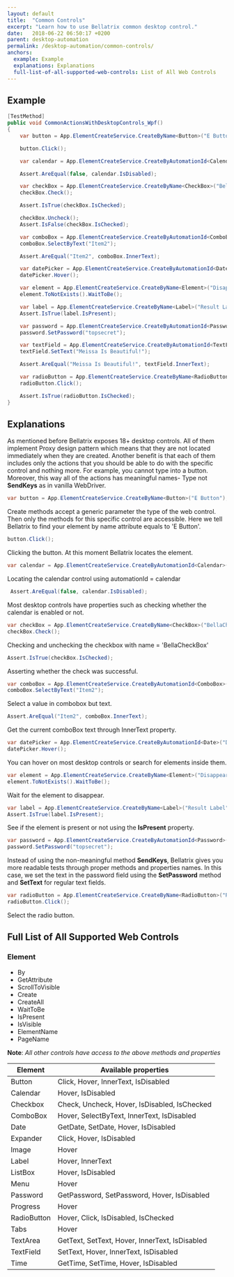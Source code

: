 ```yaml
---
layout: default
title:  "Common Controls"
excerpt: "Learn how to use Bellatrix common desktop control."
date:   2018-06-22 06:50:17 +0200
parent: desktop-automation
permalink: /desktop-automation/common-controls/
anchors:
  example: Example
  explanations: Explanations
  full-list-of-all-supported-web-controls: List of All Web Controls
---
```

Example
-------
```csharp
[TestMethod]
public void CommonActionsWithDesktopControls_Wpf()
{
    var button = App.ElementCreateService.CreateByName<Button>("E Button");

    button.Click();

    var calendar = App.ElementCreateService.CreateByAutomationId<Calendar>("calendar");

    Assert.AreEqual(false, calendar.IsDisabled);

    var checkBox = App.ElementCreateService.CreateByName<CheckBox>("BellaCheckBox");
    checkBox.Check();

    Assert.IsTrue(checkBox.IsChecked);

    checkBox.Uncheck();
    Assert.IsFalse(checkBox.IsChecked);

    var comboBox = App.ElementCreateService.CreateByAutomationId<ComboBox>("select");
    comboBox.SelectByText("Item2");

    Assert.AreEqual("Item2", comboBox.InnerText);

    var datePicker = App.ElementCreateService.CreateByAutomationId<Date>("DatePicker");
    datePicker.Hover();

    var element = App.ElementCreateService.CreateByName<Element>("DisappearAfterButton1");
    element.ToNotExists().WaitToBe();

    var label = App.ElementCreateService.CreateByName<Label>("Result Label");
    Assert.IsTrue(label.IsPresent);

    var password = App.ElementCreateService.CreateByAutomationId<Password>("passwordBox");
    password.SetPassword("topsecret");

    var textField = App.ElementCreateService.CreateByAutomationId<TextField>("textBox");
    textField.SetText("Meissa Is Beautiful!");

    Assert.AreEqual("Meissa Is Beautiful!", textField.InnerText);

    var radioButton = App.ElementCreateService.CreateByName<RadioButton>("RadioButton");
    radioButton.Click();

    Assert.IsTrue(radioButton.IsChecked);
}
```

Explanations
------------
As mentioned before Bellatrix exposes 18+ desktop controls. All of them implement Proxy design pattern which means that they are not located immediately when they are created. Another benefit is that each of them includes only the actions that you should be able to do with the specific control and nothing more. For example, you cannot type into a button. Moreover, this way all of the actions has meaningful names- Type not **SendKeys** as in vanilla WebDriver.
```csharp
var button = App.ElementCreateService.CreateByName<Button>("E Button");
```
Create methods accept a generic parameter the type of the web control. Then only the methods for this specific control are accessible. Here we tell Bellatrix to find your element by name attribute equals to 'E Button'.
```csharp
button.Click();
```
Clicking the button. At this moment Bellatrix locates the element.
```csharp
var calendar = App.ElementCreateService.CreateByAutomationId<Calendar>("calendar");
```
Locating the calendar control using automationId = calendar
```csharp
 Assert.AreEqual(false, calendar.IsDisabled);
```
Most desktop controls have properties such as checking whether the calendar is enabled or not.
```csharp
var checkBox = App.ElementCreateService.CreateByName<CheckBox>("BellaCheckBox");
checkBox.Check();
```
Checking and unchecking the checkbox with name = 'BellaCheckBox'
```csharp
Assert.IsTrue(checkBox.IsChecked);
```
Asserting whether the check was successful.
```csharp
var comboBox = App.ElementCreateService.CreateByAutomationId<ComboBox>("select");
comboBox.SelectByText("Item2");
```
Select a value in combobox but text.
```csharp
Assert.AreEqual("Item2", comboBox.InnerText);
```
Get the current comboBox text through InnerText property.
```csharp
var datePicker = App.ElementCreateService.CreateByAutomationId<Date>("DatePicker");
datePicker.Hover();
```
You can hover on most desktop controls or search for elements inside them.
```csharp
var element = App.ElementCreateService.CreateByName<Element>("DisappearAfterButton1");
element.ToNotExists().WaitToBe();
```
Wait for the element to disappear.
```csharp
var label = App.ElementCreateService.CreateByName<Label>("Result Label");
Assert.IsTrue(label.IsPresent);
```
See if the element is present or not using the **IsPresent** property.
```csharp
var password = App.ElementCreateService.CreateByAutomationId<Password>("passwordBox");
password.SetPassword("topsecret");
```
Instead of using the non-meaningful method **SendKeys**, Bellatrix gives you more readable tests through proper methods and properties names. In this case, we set the text in the password field using the **SetPassword** method and **SetText** for regular text fields.
```csharp
var radioButton = App.ElementCreateService.CreateByName<RadioButton>("RadioButton");
radioButton.Click();
```
Select the radio button.

Full List of All Supported Web Controls
---------------------------------------
### Element ###
- By
- GetAttribute
- ScrollToVisible
- Create
- CreateAll
- WaitToBe
- IsPresent
- IsVisible
- ElementName
- PageName

**Note**: *All other controls have access to the above methods and properties*

Element | Available properties
------------ | -------------
Button | Click, Hover, InnerText, IsDisabled
Calendar | Hover, IsDisabled
Checkbox | Check, Uncheck, Hover, IsDisabled, IsChecked
ComboBox | Hover, SelectByText, InnerText, IsDisabled
Date | GetDate, SetDate, Hover, IsDisabled
Expander | Click, Hover, IsDisabled
Image | Hover
Label | Hover, InnerText
ListBox | Hover, IsDisabled
Menu | Hover
Password | GetPassword, SetPassword, Hover, IsDisabled
Progress | Hover
RadioButton | Hover, Click, IsDisabled, IsChecked
Tabs | Hover
TextArea | GetText, SetText, Hover, InnerText, IsDisabled
TextField | SetText, Hover, InnerText, IsDisabled
Time | GetTime, SetTime, Hover, IsDisabled